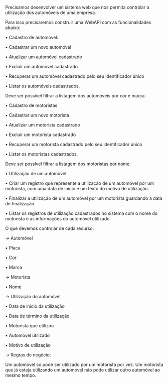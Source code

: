 Precisamos desenvolver um sistema web que nos permita controlar a utilização dos automóveis
de uma empresa.

Para isso precisaremos construir uma WebAPI com as funcionalidades abaixo:

• Cadastro de automóvel:

• Cadastrar um novo automóvel

• Atualizar um automóvel cadastrado

• Excluir um automóvel cadastrado

• Recuperar um automóvel cadastrado pelo seu identificador único

• Listar os automóveis cadastrados.

Deve ser possível filtrar a listagem dos
automóveis por cor e marca.

• Cadastro de motoristas

• Cadastrar um novo motorista

• Atualizar um motorista cadastrado

• Excluir um motorista cadastrado

• Recuperar um motorista cadastrado pelo seu identificador único

• Listar os motoristas cadastrados.

Deve ser possível filtrar a listagem dos
motoristas por nome.

• Utilização de um automóvel

• Criar um registro que represente a utilização de um automóvel por um
motorista, com uma data de início e um texto do motivo de utilização.

• Finalizar a utilização de um automóvel por um motorista guardando a data de
finalização

• Listar os registros de utilização cadastrados no sistema com o nome do motorista
e as informações do automóvel utilizado

O que devemos controlar de cada recurso:

-> Automóvel

• Placa

• Cor

• Marca

-> Motorista

• Nome

-> Utilização do automóvel

• Data de início da utilização

• Data de término da utilização

• Motorista que utilizou

• Automóvel utilizado

• Motivo de utilização

-> Regras de negócio:

Um automóvel só pode ser utilizado por um motorista por vez. Um
motorista que já esteja utilizando um automóvel não pode utilizar outro automóvel ao mesmo
tempo.
